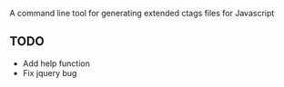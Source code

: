 A command line tool for generating extended ctags files for Javascript

## TODO

* Add help function
* Fix jquery bug

